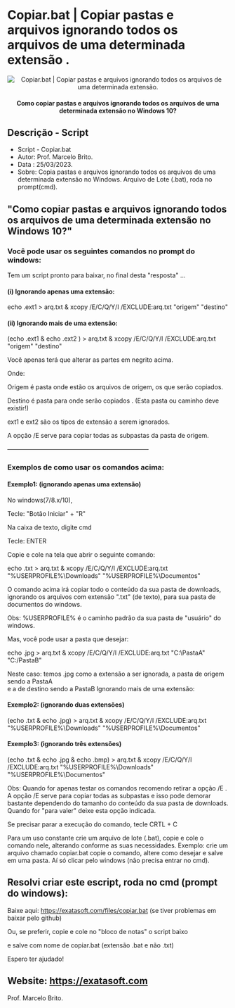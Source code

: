# Copiar.bat | Copiar pastas e arquivos ignorando todos os arquivos de uma determinada extensão . 
<p align="center">
<img src="https://repository-images.githubusercontent.com/630184706/86ddc77c-2379-4ac4-9df2-70a1928ccb6e" alt="Copiar.bat | Copiar pastas e arquivos ignorando todos os arquivos de uma determinada extensão."/>
<p/>

<h4 align="center">Como copiar pastas e arquivos ignorando todos os arquivos de uma determinada extensão no Windows 10?</h4>

## Descrição - Script

* Script - Copiar.bat
* Autor: Prof. Marcelo Brito.
* Data : 25/03/2023.
* Sobre: Copia pastas e arquivos ignorando todos os arquivos de uma determinada extensão no Windows.
         Arquivo de Lote (.bat), roda no prompt(cmd).       



## "Como copiar pastas e arquivos ignorando todos os arquivos de uma determinada extensão no Windows 10?"

### Você pode usar os seguintes comandos no prompt do windows:

Tem um script pronto para baixar, no final desta "resposta" …

#### (i) Ignorando apenas uma extensão:

echo .ext1 > arq.txt & xcopy /E/C/Q/Y/I /EXCLUDE:arq.txt "origem" "destino"

#### (ii) Ignorando mais de uma extensão:

(echo .ext1 & echo .ext2 ) > arq.txt & xcopy /E/C/Q/Y/I /EXCLUDE:arq.txt "origem" "destino"

Você apenas terá que alterar as partes em negrito acima.

Onde:

Origem é pasta onde estão os arquivos de origem, os que serão copiados.

Destino é pasta para onde serão copiados . (Esta pasta ou caminho deve existir!)

ext1 e ext2 são os tipos de extensão a serem ignorados.

A opção /E serve para copiar todas as subpastas da pasta de origem.

———————————————————————

### Exemplos de como usar os comandos acima:

#### Exemplo1: (ignorando apenas uma extensão)

No windows(7/8.x/10),

Tecle: "Botão Iniciar" + "R"

Na caixa de texto, digite cmd

Tecle: ENTER

Copie e cole na tela que abrir o seguinte comando:

echo .txt > arq.txt & xcopy /E/C/Q/Y/I /EXCLUDE:arq.txt  "%USERPROFILE%\Downloads"  "%USERPROFILE%\Documentos" 

O comando acima irá copiar todo o conteúdo da sua pasta de downloads, ignorando os arquivos com extensão ".txt" (de texto), para sua pasta de documentos do windows.

Obs: %USERPROFILE% é o caminho padrão da sua pasta de "usuário" do windows.

Mas, você pode usar a pasta que desejar:

echo .jpg > arq.txt & xcopy /E/C/Q/Y/I /EXCLUDE:arq.txt  "C:\PastaA"  "C:/PastaB"  
 
Neste caso: temos .jpg como a extensão a ser ignorada, 
            a pasta de origem sendo a PastaA  
            e a de destino sendo a PastaB 
Ignorando mais de uma extensão:

#### Exemplo2: (ignorando duas extensões)

(echo .txt & echo .jpg) > arq.txt & xcopy /E/C/Q/Y/I /EXCLUDE:arq.txt  "%USERPROFILE%\Downloads"  "%USERPROFILE%\Documentos" 

#### Exemplo3: (ignorando três extensões)

(echo .txt & echo .jpg & echo .bmp) > arq.txt & xcopy /E/C/Q/Y/I /EXCLUDE:arq.txt  "%USERPROFILE%\Downloads"  "%USERPROFILE%\Documentos" 

Obs: Quando for apenas testar os comandos recomendo retirar a opção /E . A opção /E serve para copiar todas as subpastas e isso pode demorar bastante dependendo do tamanho do conteúdo da sua pasta de downloads. Quando for "para valer" deixe esta opção indicada.

Se precisar parar a execução do comando, tecle CRTL + C

Para um uso constante crie um arquivo de lote (.bat), copie e cole o comando nele, alterando conforme as suas necessidades. Exemplo: crie um arquivo chamado copiar.bat copie o comando, altere como desejar e salve em uma pasta. Aí só clicar pelo windows (não precisa entrar no cmd).

## Resolvi criar este escript, roda no cmd (prompt do windows):

Baixe aqui: https://exatasoft.com/files/copiar.bat (se tiver problemas em baixar pelo github)

Ou, se preferir, copie e cole no "bloco de notas" o script baixo

e salve com nome de copiar.bat (extensão .bat e não .txt)

Espero ter ajudado!

## Website: https://exatasoft.com

Prof. Marcelo Brito. 
